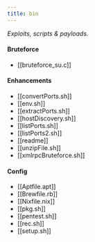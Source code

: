 ```yaml
---
title: bin
---
```


_Exploits, scripts & payloads._

#### Bruteforce

- [[bruteforce_su.c]]

#### Enhancements

- [[convertPorts.sh]]
- [[env.sh]]
- [[extractPorts.sh]]
- [[hostDiscovery.sh]]
- [[listPorts.sh]]
- [[listPorts2.sh]]
- [[readme]]
- [[unzipFile.sh]]
- [[xmlrpcBruteforce.sh]]

#### Config

- [[Aptfile.apt]]
- [[Brewfile.rb]]
- [[Nixfile.nix]]
- [[pkg.sh]]
- [[pentest.sh]]
- [[rec.sh]]
- [[setup.sh]]
